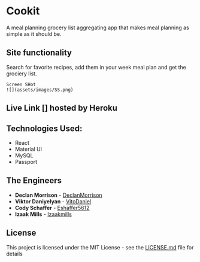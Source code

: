 # Cookit

A meal planning grocery list aggregating app that makes meal planning as simple as it should be.

## Site functionality

Search for favorite recipes, add them in your week meal plan and get the grociery list.



```
Screen SHot
![](assets/images/SS.png)
```

## Live Link [] hosted by Heroku

## Technologies Used:

* React
* Material UI
* MySQL
* Passport



## The Engineers

* **Declan Morrison** - [DeclanMorrison](https://github.com/DeclanMorrison)
* **Viktor Daniyelyan** - [VitoDaniel](https://github.com/VitoDaniel)
* **Cody Schaffer** - [Eshaffer5612](https://github.com/Eshaffer5612)
* **Izaak Mills** - [Izaakmills](https://github.com/Izaakmills)



## License

This project is licensed under the MIT License - see the [LICENSE.md](LICENSE.md) file for details

